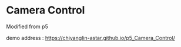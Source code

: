 # Camera Control
Modified from p5

demo address : https://chiyanglin-astar.github.io/p5_Camera_Control/
